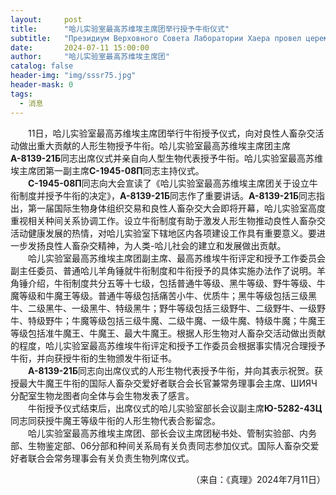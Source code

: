 ```yaml
---
layout:     post
title:      "哈儿实验室最高苏维埃主席团举行授予牛衔仪式"
subtitle:   "Президиум Верховного Совета Лаборатории Хаера провел церемонию присвоения скотского звания"
date:       2024-07-11 15:00:00
author:     "哈儿实验室最高苏维埃主席团"
catalog: false
header-img: "img/sssr75.jpg"
header-mask: 0
tags:
  - 消息
---
```


&emsp;&emsp;11日，哈儿实验室最高苏维埃主席团举行牛衔授予仪式，向对良性人畜杂交活动做出重大贡献的人形生物授予牛衔。哈儿实验室最高苏维埃主席团主席**А-8139-21Б**同志出席仪式并亲自向人型生物代表授予牛衔。哈儿实验室最高苏维埃主席团第一副主席**С-1945-08П**同志主持仪式。  
&emsp;&emsp;**С-1945-08П**同志向大会宣读了《哈儿实验室最高苏维埃主席团关于设立牛衔制度并授予牛衔的决定》，**А-8139-21Б**同志作了重要讲话。**А-8139-21Б**同志指出，第一届国际生物身体组织交易和良性人畜杂交大会即将开幕，哈儿实验室高度重视相关种间关系协调工作。设立牛衔制度有助于激发人形生物推动良性人畜杂交活动健康发展的热情，对哈儿实验室下辖地区内各项建设工作具有重要意义。要进一步发扬良性人畜杂交精神，为人类-哈儿社会的建立和发展做出贡献。  
&emsp;&emsp;哈儿实验室最高苏维埃主席团副主席、最高苏维埃牛衔评定和授予工作委员会副主任委员、普通哈儿羊角锤就牛衔制度和牛衔授予的具体实施办法作了说明。羊角锤介绍，牛衔制度共分五等十七级，包括普通牛等级、黑牛等级、野牛等级、牛魔等级和牛魔王等级。普通牛等级包括痛苦小牛、优质牛；黑牛等级包括三级黑牛、二级黑牛、一级黑牛、特级黑牛；野牛等级包括三级野牛、二级野牛、一级野牛、特级野牛；牛魔等级包括三级牛魔、二级牛魔、一级牛魔、特级牛魔；牛魔王等级包括准牛魔王、牛魔王、最大牛魔王。根据人形生物对人畜杂交活动做出贡献的程度，哈儿实验室最高苏维埃牛衔评定和授予工作委员会根据事实情况合理授予牛衔，并向获授牛衔的生物颁发牛衔证书。  
&emsp;&emsp;**А-8139-21Б**同志向出席仪式的人形生物代表授予牛衔，并向其表示祝贺。获授最大牛魔王牛衔的国际人畜杂交爱好者联合会长官兼常务理事会主席、ШИЯЧ分配室生物龙图者向全体与会生物发表了感言。  
&emsp;&emsp;牛衔授予仪式结束后，出席仪式的哈儿实验室部长会议副主席**Ю-5282-43Ц**同志同获授牛魔王等级牛衔的人形生物代表合影留念。  
&emsp;&emsp;哈儿实验室最高苏维埃主席团、部长会议主席团秘书处、管制实验部、内务部、生物鉴定部、06分部和种间关系局有关负责同志参加仪式。国际人畜杂交爱好者联合会常务理事会有关负责生物列席仪式。
<div style="text-align: right">（来自：《真理》2024年7月11日）</div>